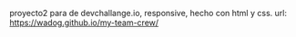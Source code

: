 proyecto2 para de devchallange.io, responsive, hecho con html y css.
url: https://wadog.github.io/my-team-crew/
